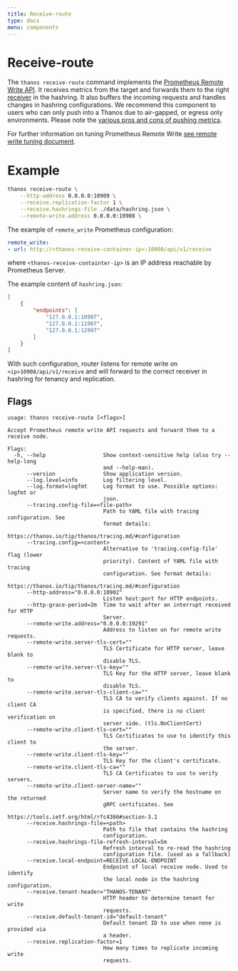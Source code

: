 ```yaml
---
title: Receive-route
type: docs
menu: components
---
```


# Receive-route

The `thanos receive-route` command implements the [Prometheus Remote Write API](https://prometheus.io/docs/prometheus/latest/configuration/configuration/#remote_write). It receives metrics from the target and forwards them to the right [receiver](./receive.md) in the hashring. It also buffers the incoming requests and handles changes in hashring configurations.
We recommend this component to users who can only push into a Thanos due to air-gapped, or egress only environments. Please note the [various pros and cons of pushing metrics](https://docs.google.com/document/d/1H47v7WfyKkSLMrR8_iku6u9VB73WrVzBHb2SB6dL9_g/edit#heading=h.2v27snv0lsur).

For further information on tuning Prometheus Remote Write [see remote write tuning document](https://prometheus.io/docs/practices/remote_write/).

# Example

```bash
thanos receive-route \
    --http-address 0.0.0.0:10909 \
    --receive.replication-factor 1 \
    --receive.hashrings-file ./data/hashring.json \
    --remote-write.address 0.0.0.0:10908 \
```

The example of `remote_write` Prometheus configuration:

```yaml
remote_write:
- url: http://<thanos-receive-container-ip>:10908/api/v1/receive
```

where `<thanos-receive-containter-ip>` is an IP address reachable by Prometheus Server.

The example content of `hashring.json`:

```json
[
    {
        "endpoints": [
            "127.0.0.1:10907",
            "127.0.0.1:11907",
            "127.0.0.1:12907"
        ]
    }
]
```
With such configuration, router listens for remote write on `<ip>10908/api/v1/receive` and will forward to the correct receiver in hashring
for tenancy and replication.

## Flags

[embedmd]:# (flags/receive.txt $)
```$
usage: thanos receive-route [<flags>]

Accept Prometheus remote write API requests and forward them to a receive node.

Flags:
  -h, --help                  Show context-sensitive help (also try --help-long
                              and --help-man).
      --version               Show application version.
      --log.level=info        Log filtering level.
      --log.format=logfmt     Log format to use. Possible options: logfmt or
                              json.
      --tracing.config-file=<file-path>
                              Path to YAML file with tracing configuration. See
                              format details:
                              https://thanos.io/tip/thanos/tracing.md/#configuration
      --tracing.config=<content>
                              Alternative to 'tracing.config-file' flag (lower
                              priority). Content of YAML file with tracing
                              configuration. See format details:
                              https://thanos.io/tip/thanos/tracing.md/#configuration
      --http-address="0.0.0.0:10902"
                              Listen host:port for HTTP endpoints.
      --http-grace-period=2m  Time to wait after an interrupt received for HTTP
                              Server.
      --remote-write.address="0.0.0.0:19291"
                              Address to listen on for remote write requests.
      --remote-write.server-tls-cert=""
                              TLS Certificate for HTTP server, leave blank to
                              disable TLS.
      --remote-write.server-tls-key=""
                              TLS Key for the HTTP server, leave blank to
                              disable TLS.
      --remote-write.server-tls-client-ca=""
                              TLS CA to verify clients against. If no client CA
                              is specified, there is no client verification on
                              server side. (tls.NoClientCert)
      --remote-write.client-tls-cert=""
                              TLS Certificates to use to identify this client to
                              the server.
      --remote-write.client-tls-key=""
                              TLS Key for the client's certificate.
      --remote-write.client-tls-ca=""
                              TLS CA Certificates to use to verify servers.
      --remote-write.client-server-name=""
                              Server name to verify the hostname on the returned
                              gRPC certificates. See
                              https://tools.ietf.org/html/rfc4366#section-3.1
      --receive.hashrings-file=<path>
                              Path to file that contains the hashring
                              configuration.
      --receive.hashrings-file-refresh-interval=5m
                              Refresh interval to re-read the hashring
                              configuration file. (used as a fallback)
      --receive.local-endpoint=RECEIVE.LOCAL-ENDPOINT
                              Endpoint of local receive node. Used to identify
                              the local node in the hashring configuration.
      --receive.tenant-header="THANOS-TENANT"
                              HTTP header to determine tenant for write
                              requests.
      --receive.default-tenant-id="default-tenant"
                              Default tenant ID to use when none is provided via
                              a header.
      --receive.replication-factor=1
                              How many times to replicate incoming write
                              requests.

```


